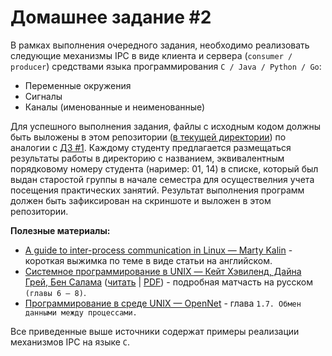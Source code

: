 # Домашнее задание #2

В рамках выполнения очередного задания, необходимо реализовать следующие механизмы IPC в виде клиента и сервера (`consumer / producer`) средствами языка программирования `C / Java / Python / Go`:

- Переменные окружения
- Сигналы
- Каналы (именованные и неименованные)

Для успешного выполнения задания, файлы с исходным кодом должны быть выложены в этом репозитории ([в текущей директории](./)) по аналогии с [ДЗ #1](../01/). Каждому студенту предлагается размещаться результаты работы в директорию с названием, эквивалентным порядковому номеру студента (наример: 01, 14) в списке, который был выдан старостой группы в начале семестра для осуществелния учета посещения практических занятий. Результат выполнения программ должен быть зафиксирован на скриншоте и выложен в этом репозитории.

**Полезные материалы:**

* [A guide to inter-process communication in Linux — Marty Kalin](https://opensource.com/sites/default/files/gated-content/inter-process_communication_in_linux.pdf) - короткая выжимка по теме в виде статьи на английском.
* [Системное программирование в UNIX — Кейт Хэвиленд, Дайна Грей, Бен Салама](https://rusneb.ru/catalog/000199_000009_000672679/) ([читать](https://viewer.rusneb.ru/ru/000199_000009_000672679?page=1&rotate=0&theme=white) | [PDF](https://rusneb.ru/local/tools/exalead/getFiles.php?book_id=000199_000009_000672679&name=%D0%A1%D0%B8%D1%81%D1%82%D0%B5%D0%BC%D0%BD%D0%BE%D0%B5%20%D0%BF%D1%80%D0%BE%D0%B3%D1%80%D0%B0%D0%BC%D0%BC%D0%B8%D1%80%D0%BE%D0%B2%D0%B0%D0%BD%D0%B8%D0%B5%20%D0%B2%20UNIX&doc_type=pdf)) - подробная матчасть на русском `(главы 6 — 8)`.
* [Программирование в среде UNIX — OpenNet](https://www.opennet.ru/docs/RUS/xtoolkit/x-1.html#x-1-7) - глава `1.7. Обмен данными между процессами.`

Все приведенные выше источники содержат примеры реализации механизмов IPC на языке `С`.